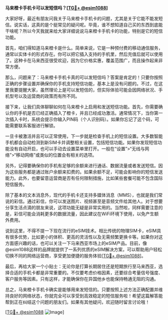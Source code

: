 **马来橙卡手机卡可以发短信吗？[[TG💪+ @esim1088](https://t.me/s/esim1088)]**

大家好呀，最近有朋友问我关于马来橙卡手机卡的问题，尤其是关于它能不能发短信。说实话，这真的是个挺常见的疑问呢。毕竟，谁不想知道自己买的东西到底能干啥呢？所以今天我就来给大家详细说说马来橙卡手机卡的功能，特别是它的短信功能。

首先，咱们得知道马来橙卡是什么。简单来说，它是一种预付费的移动通信服务，通常以实体卡的形式存在。你可以把它插入支持的手机里，然后充值后就可以使用了。这种卡在马来西亚很受欢迎，因为它价格实惠，覆盖范围广，而且操作起来非常方便。

那么，问题来了：马来橙卡手机卡真的可以发短信吗？答案是肯定的！只要你按照正确的步骤设置并确保你的手机支持短信功能，基本上是没有问题的。不过，在这里我要提醒大家，虽然理论上是可以发短信的，但实际体验可能会因网络状况、手机型号以及运营商的政策而有所不同。

接下来，让我们具体聊聊如何在马来橙卡上启用和发送短信功能。首先，你需要确认你的手机是否已经正确插入了橙卡，并且已经成功激活。通常情况下，当你第一次插入卡时，系统会提示你输入PIN码（个人识别码）。如果你忘记了这个码，可能需要联系客服进行解锁。

一旦卡被激活并且可以正常使用，下一步就是检查手机上的短信设置。大多数智能手机都会自动检测到新SIM卡并调整相关设置，包括短信功能。如果你发现短信功能没有自动开启，也可以手动去设置菜单里打开。一般在“设置”>“无线与网络”>“移动网络”或类似的位置会有相关的选项。

另外，记得要确保你的手机有足够的余额来进行通话、数据流量或者发送短信。因为这些服务都是通过账户余额来扣费的。如果余额不足，可能会影响你的短信发送能力。此外，也要留意运营商是否有任何限制措施，比如某些套餐可能不包含国际短信服务。

除了基本的文本消息外，现代的手机卡还支持多媒体消息（MMS），也就是我们常说的彩信。通过彩信，你可以发送图片、视频甚至是音频文件给其他人。对于想要分享生活点滴的朋友来说，这项功能无疑是非常实用的。当然啦，同样需要注意的是，彩信可能会消耗更多的数据流量，因此建议在WiFi环境下使用，以免产生额外费用。

说到这里，不得不提一下现在流行的eSIM技术。相比传统的物理SIM卡，eSIM具有很多优势，比如更小的体积、更高的灵活性以及无需频繁更换卡等。如果你对这方面感兴趣的话，也可以关注一下马来西亚市场上的eSIM产品。目前，像@esim1088这样的品牌就提供了一系列优质的eSIM解决方案，可以帮助用户轻松切换不同的网络运营商，享受更加便捷的服务体验[[TG💪+ @esim1088](https://t.me/s/esim1088)]。

最后，再给大家一个小贴士：无论你是打算长期居住还是短期旅行至马来西亚，选择合适的手机卡都是非常重要的。不仅要考虑价格因素，还要综合考量信号强度、客户服务等因素。只有这样，才能确保你在异国他乡也能保持畅通无阻的沟通。

总之，马来橙卡手机卡确实是能够用来发短信的。只要按照上述方法正确配置并维持良好的网络状态，你就完全可以享受到高效稳定的短信服务啦！希望这篇解答能帮到正在纠结这个问题的朋友们。如果有其他疑问，欢迎随时留言讨论哦！

[[TG💪+ @esim1088](https://t.me/s/esim1088) ![Image](https://i.postimg.cc/4NQfJmqS/Snipaste-2025-05-13-00-14-12.png)]